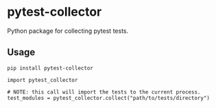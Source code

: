 # pytest-collector
Python package for collecting pytest tests.

## Usage

`pip install pytest-collector`

```
import pytest_collector

# NOTE: this call will import the tests to the current process.
test_modules = pytest_collector.collect("path/to/tests/directory")
```